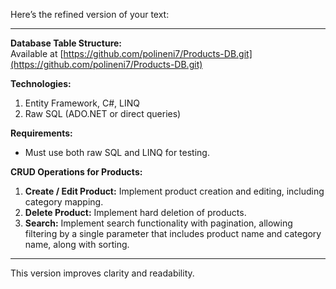 Here’s the refined version of your text:

---

**Database Table Structure:**  
Available at [https://github.com/polineni7/Products-DB.git](https://github.com/polineni7/Products-DB.git)

**Technologies:**

1. Entity Framework, C#, LINQ
2. Raw SQL (ADO.NET or direct queries)

**Requirements:**

- Must use both raw SQL and LINQ for testing.

**CRUD Operations for Products:**

1. **Create / Edit Product:** Implement product creation and editing, including category mapping.
2. **Delete Product:** Implement hard deletion of products.
3. **Search:** Implement search functionality with pagination, allowing filtering by a single parameter that includes product name and category name, along with sorting.

--- 

This version improves clarity and readability.
